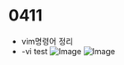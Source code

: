 # 0411

- vim명령어 정리
- -vi test
![Image](https://github.com/user-attachments/assets/88107277-09ac-47b8-b462-b470de62d438)
![Image](https://github.com/user-attachments/assets/cf1e322b-1e51-456e-97ea-826a43e5b5d9)

